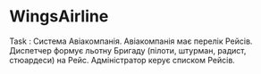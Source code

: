 # WingsAirline
Task : Система Авіакомпанія. Авіакомпанія має перелік Рейсів. Диспетчер формує льотну Бригаду (пілоти, штурман, радист, стюардеси) на Рейс. Адміністратор керує списком Рейсів.
